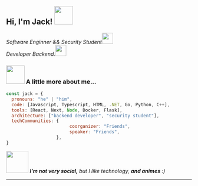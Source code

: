 <h2> Hi, I'm Jack! <img src="https://media.giphy.com/media/mGcNjsfWAjY5AEZNw6/giphy.gif" width="50"></h2>
<p><em>Software Enginner && Security Student<img src="https://media.giphy.com/media/fYSnHlufseco8Fh93Z/giphy.gif" width="30"></br>Developer Backend.<img src="https://media.giphy.com/media/WUlplcMpOCEmTGBtBW/giphy.gif" width="30"> 
</em></p>

### <img src="https://media.giphy.com/media/VgCDAzcKvsR6OM0uWg/giphy.gif" width="50"> A little more about me...  

```javascript
const jack = {
  pronouns: "he" | "him",
  code: [Javascript, Typescript, HTML, .NET, Go, Python, C++],
  tools: [React, Next, Node, Docker, Flask],
  architecture: ["backend developer", "security student"],
  techCommunities: {
                        coorganizer: "Friends",
                        speaker: "Friends",
                   },
}
```

<img src="https://media.giphy.com/media/LnQjpWaON8nhr21vNW/giphy.gif" width="60"> <em><b>I'm not very social,</b> but I like technology, <b> and animes</b> :)</em>

---
